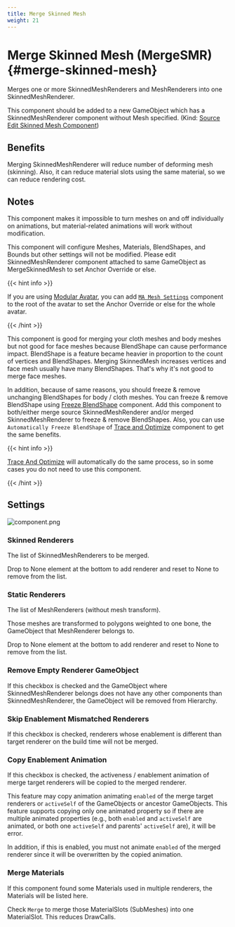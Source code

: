 ```yaml
---
title: Merge Skinned Mesh
weight: 21
---
```


# Merge Skinned Mesh (MergeSMR) {#merge-skinned-mesh}

Merges one or more SkinnedMeshRenderers and MeshRenderers into one SkinnedMeshRenderer.

This component should be added to a new GameObject which has a SkinnedMeshRenderer component without Mesh specified. (Kind: [Source Edit Skinned Mesh Component](../../component-kind/edit-skinned-mesh-components#source-component))

## Benefits

Merging SkinnedMeshRenderer will reduce number of deforming mesh (skinning).
Also, it can reduce material slots using the same material, so we can reduce rendering cost.

## Notes

This component makes it impossible to turn meshes on and off individually on animations, but material-related animations will work without modification.

This component will configure Meshes, Materials, BlendShapes, and Bounds but other settings will not be modified.
Please edit SkinnedMeshRenderer component attached to same GameObject as MergeSkinnedMesh to set Anchor Override or else.

{{< hint info >}}

If you are using [Modular Avatar], you can add [`MA Mesh Settings`] component to the root of the avatar to set the Anchor Override or else for the whole avatar.

{{< /hint >}}

This component is good for merging your cloth meshes and body meshes but not good for face meshes because BlendShape can cause performance impact.
BlendShape is a feature became heavier in proportion to the count of vertices and BlendShapes.
Merging SkinnedMesh increases vertices and face mesh usually have many BlendShapes.
That's why it's not good to merge face meshes.

In addition, because of same reasons, you should freeze & remove unchanging BlendShapes for body / cloth meshes.
You can freeze & remove BlendShape using [Freeze BlendShape](../freeze-blendshape) component.
Add this component to both/either merge source SkinnedMeshRenderer and/or merged SkinnedMeshRenderer to freeze & remove BlendShapes.
Also, you can use `Automatically Freeze BlendShape` of [Trace and Optimize](../trace-and-optimize) component to get the same benefits.

{{< hint info >}}

[Trace And Optimize](../trace-and-optimize) will automatically do the same process, so in some cases you do not need to use this component.

{{< /hint >}}

## Settings

![component.png](component.png)

### Skinned Renderers

The list of SkinnedMeshRenderers to be merged.

Drop to None element at the bottom to add renderer and reset to None to remove from the list.

### Static Renderers

The list of MeshRenderers (without mesh transform).

Those meshes are transformed to polygons weighted to one bone, the GameObject that MeshRenderer belongs to.

Drop to None element at the bottom to add renderer and reset to None to remove from the list.

### Remove Empty Renderer GameObject

If this checkbox is checked and the GameObject where SkinnedMeshRenderer belongs does not have
any other components than SkinnedMeshRenderer, the GameObject will be removed from Hierarchy.

### Skip Enablement Mismatched Renderers

If this checkbox is checked, renderers whose enablement is different than target renderer on the build time will not be merged.

### Copy Enablement Animation

If this checkbox is checked, the activeness / enablement animation of merge target renderers will be copied to the merged renderer.

This feature may copy animation animating `enabled` of the merge target renderers or `activeSelf` of the GameObjects or ancestor GameObjects.
This feature supports copying only one animated property so if there are multiple animated properties (e.g., both `enabled` and `activeSelf` are animated, or both one `activeSelf` and parents' `activeSelf` are), it will be error.

In addition, if this is enabled, you must not animate `enabled` of the merged renderer since it will be overwritten by the copied animation.

### Merge Materials

If this component found some Materials used in multiple renderers, the Materials will be listed here.

Check `Merge` to merge those MaterialSlots (SubMeshes) into one MaterialSlot. This reduces DrawCalls.

[Modular Avatar]: https://modular-avatar.nadena.dev
[`MA Mesh Settings`]: https://modular-avatar.nadena.dev/docs/reference/mesh-settings
